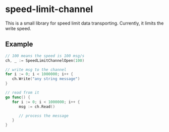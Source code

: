# speed-limit-channel
This is a small library for speed limit data transporting. Currently, it limits the write speed. 

## Example
```go
// 100 means the speed is 100 msg/s 
ch, _ := SpeedLimitChannelOpen(100)

// write msg to the channel
for i := 0; i < 1000000; i++ {
   ch.Write("any string message")
}

// read from it
go func() {
   for i := 0; i < 1000000; i++ {
      msg := ch.Read()

      // process the message
   }
}
```
